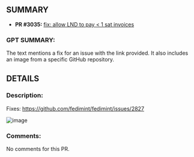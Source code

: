 ## SUMMARY
- **PR #3035:** [fix: allow LND to pay < 1 sat invoices](https://github.com/fedimint/fedimint/pull/3035)

### GPT SUMMARY:
The text mentions a fix for an issue with the link provided. It also includes an image from a specific GitHub repository.

## DETAILS
### Description:
Fixes: https://github.com/fedimint/fedimint/issues/2827

![image](https://github.com/fedimint/fedimint/assets/1859166/ae095347-16b2-45ad-9e1e-24056512cef7)

### Comments:
No comments for this PR.

